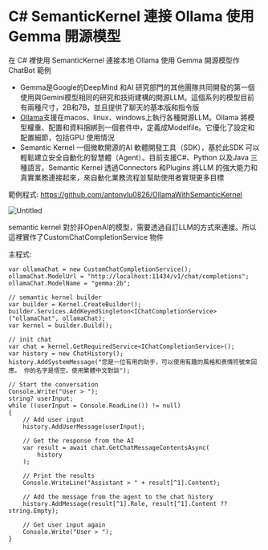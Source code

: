 # C# SemanticKernel 連接 Ollama 使用 Gemma 開源模型

在 C# 裡使用 SemanticKernel 連接本地 Ollama 使用 Gemma 開源模型作 ChatBot 範例

- Gemma是Google的DeepMind 和AI 研究部門的其他團隊共同開發的第一個使用與Gemini模型相同的研究和技術建構的開源LLM。這個系列的模型目前有兩種尺寸，2B和7B，並且提供了聊天的基本版和指令版
- [Ollama](https://link.zhihu.com/?target=https%3A//github.com/ollama/ollama)支援在macos、linux、windows上執行各種開源LLM。Ollama 將模型權重、配置和資料捆綁到一個套件中，定義成Modelfile。它優化了設定和配置細節，包括GPU 使用情況
- Semantic Kernel 一個微軟開源的AI 軟體開發工具（SDK），基於此SDK 可以輕鬆建立安全自動化的智慧體（Agent）。目前支援C#、Python 以及Java 三種語言。Semantic Kernel 透過Connectors 和Plugins 將LLM 的強大能力和真實業務連接起來，來自動化業務流程並幫助使用者實現更多目標

範例程式: https://github.com/antonylu0826/OllamaWithSemanticKernel

![Untitled](C#%20SemanticKernel%20%E9%80%A3%E6%8E%A5%20Ollama%20%E4%BD%BF%E7%94%A8%20Gemma%20%E9%96%8B%E6%BA%90%E6%A8%A1%E5%9E%8B%204b5191842d7d4aa8a1dbaca1d882a2ac/Untitled.png)

semantic kernel 對於非OpenAI的模型，需要透過自訂LLM的方式來連接。所以這裡實作了CustomChatCompletionService 物件

主程式:

```docker
var ollamaChat = new CustomChatCompletionService();
ollamaChat.ModelUrl = "http://localhost:11434/v1/chat/completions";
ollamaChat.ModelName = "gemma:2b";

// semantic kernel builder
var builder = Kernel.CreateBuilder();
builder.Services.AddKeyedSingleton<IChatCompletionService>("ollamaChat", ollamaChat);
var kernel = builder.Build();

// init chat
var chat = kernel.GetRequiredService<IChatCompletionService>();
var history = new ChatHistory();
history.AddSystemMessage("您是一位有用的助手，可以使用有趣的風格和表情符號來回應。 你的名字是悟空。使用繁體中文對談");

// Start the conversation
Console.Write("User > ");
string? userInput;
while ((userInput = Console.ReadLine()) != null)
{
    // Add user input
    history.AddUserMessage(userInput);

    // Get the response from the AI
    var result = await chat.GetChatMessageContentsAsync(
        history
    );

    // Print the results
    Console.WriteLine("Assistant > " + result[^1].Content);

    // Add the message from the agent to the chat history
    history.AddMessage(result[^1].Role, result[^1].Content ?? string.Empty);

    // Get user input again
    Console.Write("User > ");
}
```